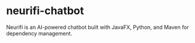 # neurifi-chatbot
Neurifi is an AI-powered chatbot built with JavaFX, Python, and Maven for dependency management.
